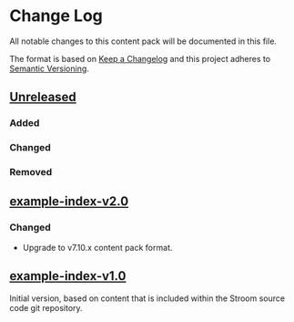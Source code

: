 # Change Log

All notable changes to this content pack will be documented in this file.

The format is based on [Keep a Changelog](http://keepachangelog.com/)
and this project adheres to [Semantic Versioning](http://semver.org/).

## [Unreleased]

### Added

### Changed

### Removed


## [example-index-v2.0]

### Changed

* Upgrade to v7.10.x content pack format.


## [example-index-v1.0]

Initial version, based on content that is included within the Stroom source code git repository.


[Unreleased]: https://github.com/gchq/stroom-content/compare/example-index-v2.0...HEAD
[example-index-v2.0]: https://github.com/gchq/stroom-content/compare/example-index-v1.0...example-index-v2.0
[example-index-v1.0]: https://github.com/gchq/stroom-content/compare/example-index-v1.0...example-index-v1.0
